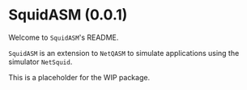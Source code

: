 SquidASM (0.0.1)
================

Welcome to `SquidASM`'s README.

`SquidASM` is an extension to `NetQASM` to simulate applications using the simulator `NetSquid`.

This is a placeholder for the WIP package.

